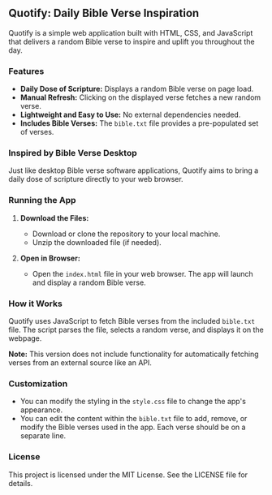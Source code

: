## Quotify: Daily Bible Verse Inspiration

Quotify is a simple web application built with HTML, CSS, and JavaScript that delivers a random Bible verse to inspire and uplift you throughout the day.

### Features

- **Daily Dose of Scripture:** Displays a random Bible verse on page load.
- **Manual Refresh:** Clicking on the displayed verse fetches a new random verse.
- **Lightweight and Easy to Use:** No external dependencies needed.
- **Includes Bible Verses:** The `bible.txt` file provides a pre-populated set of verses.

### Inspired by Bible Verse Desktop

Just like desktop Bible verse software applications, Quotify aims to bring a daily dose of scripture directly to your web browser.

### Running the App

1. **Download the Files:**

   - Download or clone the repository to your local machine.
   - Unzip the downloaded file (if needed).

2. **Open in Browser:**

   - Open the `index.html` file in your web browser. The app will launch and display a random Bible verse.

### How it Works

Quotify uses JavaScript to fetch Bible verses from the included `bible.txt` file. The script parses the file, selects a random verse, and displays it on the webpage.

**Note:** This version does not include functionality for automatically fetching verses from an external source like an API.

### Customization

- You can modify the styling in the `style.css` file to change the app's appearance.
- You can edit the content within the `bible.txt` file to add, remove, or modify the Bible verses used in the app. Each verse should be on a separate line.

### License

This project is licensed under the MIT License. See the LICENSE file for details.
